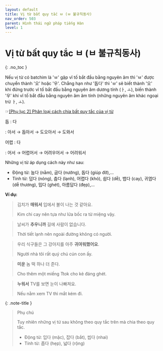 ```yaml
---
layout: default
title: Vị từ bất quy tắc ㅂ (ㅂ 불규칙동사)
nav_order: 503
parent: Hình thái ngữ pháp tiếng Hàn
level: 1
---
```


# Vị từ bất quy tắc ㅂ (ㅂ 불규칙동사)
{: .no_toc }

Nếu vị từ có batchim là 'ㅂ' gặp vĩ tố bắt đầu bằng nguyên âm thì 'ㅂ' được chuyển thành '오' hoặc '우'. Chẳng hạn như '돕다' thì 'ㅂ' sẽ biết thành '오' khi đứng trước vĩ tố bắt đầu bằng nguyên âm dương tính (ㅏ, ㅗ), biến thành '우' khi vĩ tố bắt đầu bằng nguyên âm âm tính (những nguyên âm khác ngoại trừ ㅏ, ㅗ).

☞[\[Phụ lục 2\] Phân loại cách chia bất quy tắc của vị từ](/ngu-phap-tieng-han/docs/phu-luc/phu-luc-2-phan-loai-cach-chia-bat-quy-tac-cua-vi-tu/)

돕
: 다

: 아서 → 돕아서 → 도오아서 → 도와서

어렵
: 다

: 어서 → 어렵어서 → 어려우어서 → 어려워서

Những vị từ áp dụng cách này như sau:

- Động từ: 눕다 (nằm), 굽다 (nướng), 돕다 (giúp đỡ),...
- Tính từ: 덥다 (nóng), 춥다 (lạnh), 어렵다 (khó), 쉽다 (dễ), 뱁다 (cay), 귀엽다 (dễ thương), 밉다 (ghét), 아름답다 (đẹp),...

**Ví dụ:**

> 김치가 **매워서** 입에서 불이 나는 것 같아요.
>
> Kim chi cay nên tựa như lửa bốc ra từ miệng vậy.

> 날씨가 **추우니까** 길에 사람이 없습니다.
>
> Thời tiết lạnh nên ngoài đường không có người.

> 우리 식구들은 그 강아지를 아주 **귀여워했어요**.
>
> Người nhà tôi rất quý chú cún con ấy.

> **미운** 놈 떡 하나 더 준다.
>
> Cho thêm một miếng Ttok cho kẻ đáng ghét.

> **누워서** TV를 보면 눈이 나빠져요.
>
> Nếu nằm xem TV thì mắt kém đi.

{: .note-title }
> Phụ chú
>
> Tuy nhiên những vị từ sau không theo quy tắc trên mà chia theo quy tắc.
> - Động từ: 입다 (mặc), 잡다 (bắt), 씹다 (nhai)
> - Tính từ: 좁다 (hẹp), 넓다 (rộng)
